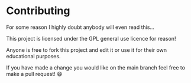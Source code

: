 # Contributing

For some reason I highly doubt anybody will even read this...

This project is licensed under the GPL general use licence for reason!

Anyone is free to fork this project and edit it or use it for their own educational purposes.

If you have made a change you would like on the main branch feel free to make a pull request! :smile:
